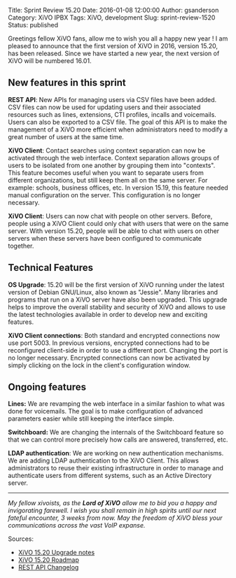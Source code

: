 Title: Sprint Review 15.20
Date: 2016-01-08 12:00:00
Author: gsanderson
Category: XiVO IPBX
Tags: XiVO, development
Slug: sprint-review-1520
Status: published

Greetings fellow XiVO fans, allow me to wish you all a happy new year ! I am pleased to announce that the first version
of XiVO in 2016, version 15.20, has been released. Since we have started a new year, the next version of XiVO will be
numbered 16.01.

New features in this sprint
---------------------------

**REST API**: New APIs for managing users via CSV files have been added. CSV files can now be used for updating users
and their associated resources such as lines, extensions, CTI profiles, incalls and voicemails. Users can also be
exported to a CSV file. The goal of this API is to make the management of a XiVO more efficient when administrators need
to modify a great number of users at the same time.

**XiVO Client**: Contact searches using context separation can now be activated through the web interface. Context
separation allows groups of users to be isolated from one another by grouping them into "contexts". This feature becomes
useful when you want to separate users from different organizations, but still keep them all on the same server. For
example: schools, business offices, etc. In version 15.19, this feature needed manual configuration on the server. This
configuration is no longer necessary.

**XiVO Client**: Users can now chat with people on other servers. Before, people using a XiVO Client could only chat
with users that were on the same server. With version 15.20, people will be able to chat with users on other servers
when these servers have been configured to communicate together.

Technical Features
------------------

**OS Upgrade**: 15.20 will be the first version of XiVO running under the latest version of Debian GNU/Linux, also known
as "Jessie". Many libraries and programs that run on a XiVO server have also been upgraded. This upgrade helps to
improve the overall stability and security of XiVO and allows to use the latest technologies available in order to
develop new and exciting features.

**XiVO Client connections**: Both standard and encrypted connections now use port 5003. In previous versions, encrypted
connections had to be reconfigured client-side in order to use a different port. Changing the port is no longer
necessary. Encrypted connections can now be activated by simply clicking on the lock in the client's configuration
window.

Ongoing features
----------------

**Lines:** We are revamping the web interface in a similar fashion to what was done for voicemails. The goal is to make
configuration of advanced parameters easier while still keeping the interface simple.

**Switchboard:** We are changing the internals of the Switchboard feature so that we can control more precisely how
calls are answered, transferred, etc.

**LDAP authentication**: We are working on new authentication mechanisms. We are adding LDAP authentication to the XiVO
Client. This allows administrators to reuse their existing infrastructure in order to manage and authenticate users
from different systems, such as an Active Directory server.

---

*My fellow xivoists, as the **Lord of XiVO** allow me to bid you a happy and invigorating farewell. I
wish you shall remain in high spirits until our next fateful encounter, 3 weeks from now. May the
freedom of XiVO bless your communications across the vast VoIP expanse.*

Sources:

* [XiVO 15.20 Upgrade notes](http://documentation.xivo.io/en/stable/upgrade/upgrade.html#id2)
* [XiVO 15.20 Roadmap](http://projects.xivo.io/versions/236)
* [REST API Changelog](http://documentation.xivo.io/en/stable/api_sdk/rest_api/confd/changelog.html)
